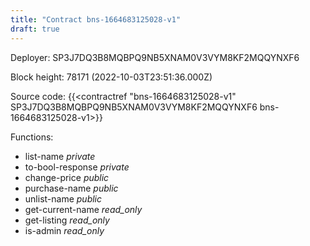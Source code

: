 ```yaml
---
title: "Contract bns-1664683125028-v1"
draft: true
---
```

Deployer: SP3J7DQ3B8MQBPQ9NB5XNAM0V3VYM8KF2MQQYNXF6


 



Block height: 78171 (2022-10-03T23:51:36.000Z)

Source code: {{<contractref "bns-1664683125028-v1" SP3J7DQ3B8MQBPQ9NB5XNAM0V3VYM8KF2MQQYNXF6 bns-1664683125028-v1>}}

Functions:

* list-name _private_
* to-bool-response _private_
* change-price _public_
* purchase-name _public_
* unlist-name _public_
* get-current-name _read_only_
* get-listing _read_only_
* is-admin _read_only_
